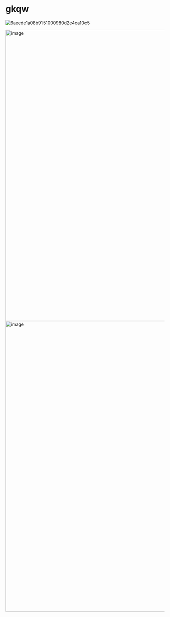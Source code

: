 # gkqw

![6aeede1a08b9151000980d2e4ca10c5](https://github.com/user-attachments/assets/d7266956-83d3-4896-aae0-161d87adf18f)

<img width="1920" height="919" alt="image" src="https://github.com/user-attachments/assets/696bdbd2-ad7f-4c1c-82e6-2974befadf9e" />


<img width="1920" height="919" alt="image" src="https://github.com/user-attachments/assets/959182b9-770c-4ef6-ad1b-27c3c2248dc9" />
